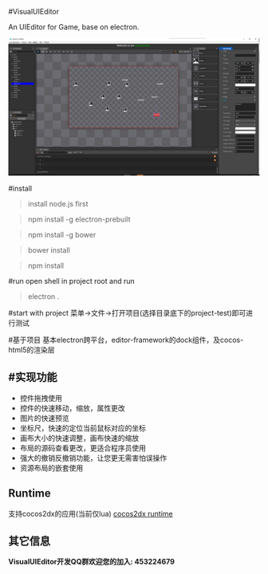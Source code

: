 #VisualUIEditor

An UIEditor for Game, base on electron.

![](./screenshot/screenprint.png)

#install
> install node.js first

> npm install -g electron-prebuilt

> npm install -g bower

> bower install

> npm install

#run
open shell in project root and run
> electron .

#start with project
菜单->文件->打开项目(选择目录底下的project-test)即可进行测试

#基于项目
基本electron跨平台，editor-framework的dock组件，及cocos-html5的渲染层

#实现功能
------------------------
* 控件拖拽使用
* 控件的快速移动，缩放，属性更改
* 图片的快速预览
* 坐标尺，快速的定位当前鼠标对应的坐标
* 画布大小的快速调整，画布快速的缩放
* 布局的源码查看更改，更适合程序员使用
* 强大的撤销反撤销功能，让您更无需害怕误操作
* 资源布局的嵌套使用

Runtime
-------------
支持cocos2dx的应用(当前仅lua)
[cocos2dx runtime](https://github.com/tickbh/VisualUIEditor_2dx_runtime "cocos2dx runtime")

其它信息
-----------------------
**VisualUIEditor开发QQ群欢迎您的加入: 453224679**